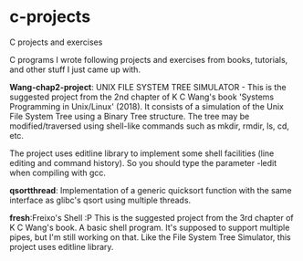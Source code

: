# c-projects
C projects and exercises

C programs I wrote following projects and exercises from books, tutorials, and other stuff I just came up with. 

<strong>Wang-chap2-project</strong>: UNIX FILE SYSTEM TREE SIMULATOR - This is the suggested project from the 2nd chapter of K C Wang's book 'Systems Programming in Unix/Linux' (2018). It consists of a simulation of the Unix File System Tree using a Binary Tree structure. The tree may be modified/traversed using shell-like commands such as mkdir, rmdir, ls, cd, etc.<p>The project uses  editline library to implement some shell facilities (line editing and command history). So you should type the parameter -ledit  when compiling with gcc.

<strong>qsortthread</strong>: Implementation of a generic quicksort function with the same interface as glibc's qsort using multiple threads. 

<strong>fresh</strong>:Freixo's Shell :P This is the suggested project from the 3rd chapter of K C Wang's book. A basic shell program. It's supposed to support multiple pipes, but I'm still working on that. Like the File System Tree Simulator, this project uses editline library. 
